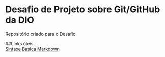 # Desafio de Projeto sobre Git/GitHub da DIO
Repositório criado para o Desafio.

##Links úteis <br>
[Sintaxe Basica Markdown](https://www.markdownguide.org/basic-syntax/)
